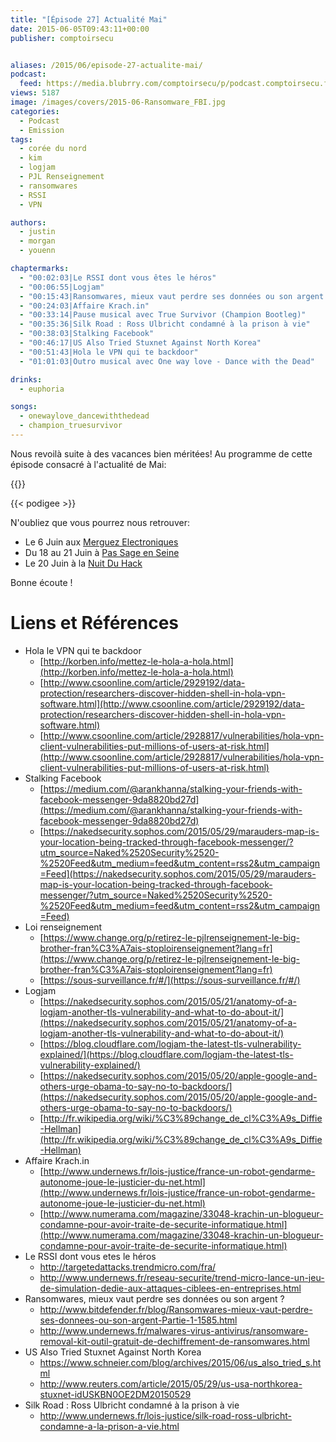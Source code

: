```yaml
---
title: "[Épisode 27] Actualité Mai"
date: 2015-06-05T09:43:11+00:00
publisher: comptoirsecu


aliases: /2015/06/episode-27-actualite-mai/
podcast:
  feed: https://media.blubrry.com/comptoirsecu/p/podcast.comptoirsecu.fr/CSEC.EP27.2015-06-05.ACTU_MAI.mp3
views: 5187
image: /images/covers/2015-06-Ransomware_FBI.jpg
categories:
  - Podcast
  - Emission
tags:
  - corée du nord
  - kim
  - logjam
  - PJL Renseignement
  - ransomwares
  - RSSI
  - VPN

authors:
  - justin
  - morgan
  - youenn

chaptermarks:
  - "00:02:03|Le RSSI dont vous êtes le héros"
  - "00:06:55|Logjam"
  - "00:15:43|Ransomwares, mieux vaut perdre ses données ou son argent ?"
  - "00:24:03|Affaire Krach.in"
  - "00:33:14|Pause musical avec True Survivor (Champion Bootleg)"
  - "00:35:36|Silk Road : Ross Ulbricht condamné à la prison à vie"
  - "00:38:03|Stalking Facebook"
  - "00:46:17|US Also Tried Stuxnet Against North Korea"
  - "00:51:43|Hola le VPN qui te backdoor"
  - "01:01:03|Outro musical avec One way love - Dance with the Dead"

drinks:
  - euphoria

songs:
  - onewaylove_dancewiththedead
  - champion_truesurvivor
---
```



Nous revoilà suite à des vacances bien méritées! Au programme de cette épisode consacré à l'actualité de Mai:


{{<chaptermarks>}}

{{< podigee >}}


N'oubliez que vous pourrez nous retrouver:

  * Le 6 Juin aux [Merguez Electroniques](https://www.facebook.com/events/483261231830107/)
  * Du 18 au 21 Juin à [Pas Sage en Seine](https://www.passageenseine.org/fr/accueil)
  * Le 20 Juin à la [Nuit Du Hack](https://www.nuitduhack.com/fr/)

Bonne écoute !

# Liens et Références

- Hola le VPN qui te backdoor
  - [http://korben.info/mettez-le-hola-a-hola.html](http://korben.info/mettez-le-hola-a-hola.html)
  - [http://www.csoonline.com/article/2929192/data-protection/researchers-discover-hidden-shell-in-hola-vpn-software.html](http://www.csoonline.com/article/2929192/data-protection/researchers-discover-hidden-shell-in-hola-vpn-software.html)
  - [http://www.csoonline.com/article/2928817/vulnerabilities/hola-vpn-client-vulnerabilities-put-millions-of-users-at-risk.html](http://www.csoonline.com/article/2928817/vulnerabilities/hola-vpn-client-vulnerabilities-put-millions-of-users-at-risk.html)
- Stalking Facebook
  - [https://medium.com/@arankhanna/stalking-your-friends-with-facebook-messenger-9da8820bd27d](https://medium.com/@arankhanna/stalking-your-friends-with-facebook-messenger-9da8820bd27d)
  - [https://nakedsecurity.sophos.com/2015/05/29/marauders-map-is-your-location-being-tracked-through-facebook-messenger/?utm_source=Naked%2520Security%2520-%2520Feed&utm_medium=feed&utm_content=rss2&utm_campaign=Feed](https://nakedsecurity.sophos.com/2015/05/29/marauders-map-is-your-location-being-tracked-through-facebook-messenger/?utm_source=Naked%2520Security%2520-%2520Feed&utm_medium=feed&utm_content=rss2&utm_campaign=Feed)
- Loi renseignement
  - [https://www.change.org/p/retirez-le-pjlrenseignement-le-big-brother-fran%C3%A7ais-stoploirenseignement?lang=fr](https://www.change.org/p/retirez-le-pjlrenseignement-le-big-brother-fran%C3%A7ais-stoploirenseignement?lang=fr)
  - [https://sous-surveillance.fr/#/](https://sous-surveillance.fr/#/)
- Logjam
  - [https://nakedsecurity.sophos.com/2015/05/21/anatomy-of-a-logjam-another-tls-vulnerability-and-what-to-do-about-it/](https://nakedsecurity.sophos.com/2015/05/21/anatomy-of-a-logjam-another-tls-vulnerability-and-what-to-do-about-it/)
  - [https://blog.cloudflare.com/logjam-the-latest-tls-vulnerability-explained/](https://blog.cloudflare.com/logjam-the-latest-tls-vulnerability-explained/)
  - [https://nakedsecurity.sophos.com/2015/05/20/apple-google-and-others-urge-obama-to-say-no-to-backdoors/](https://nakedsecurity.sophos.com/2015/05/20/apple-google-and-others-urge-obama-to-say-no-to-backdoors/)
  - [http://fr.wikipedia.org/wiki/%C3%89change_de_cl%C3%A9s_Diffie-Hellman](http://fr.wikipedia.org/wiki/%C3%89change_de_cl%C3%A9s_Diffie-Hellman)
- Affaire Krach.in
  - [http://www.undernews.fr/lois-justice/france-un-robot-gendarme-autonome-joue-le-justicier-du-net.html](http://www.undernews.fr/lois-justice/france-un-robot-gendarme-autonome-joue-le-justicier-du-net.html)
  - [http://www.numerama.com/magazine/33048-krachin-un-blogueur-condamne-pour-avoir-traite-de-securite-informatique.html](http://www.numerama.com/magazine/33048-krachin-un-blogueur-condamne-pour-avoir-traite-de-securite-informatique.html)
- Le RSSI dont vous etes le héros
  - <http://targetedattacks.trendmicro.com/fra/>
  - <http://www.undernews.fr/reseau-securite/trend-micro-lance-un-jeu-de-simulation-dedie-aux-attaques-ciblees-en-entreprises.html>
- Ransomwares, mieux vaut perdre ses données ou son argent ?
  - <http://www.bitdefender.fr/blog/Ransomwares-mieux-vaut-perdre-ses-donnees-ou-son-argent-Partie-1-1585.html>
  - <http://www.undernews.fr/malwares-virus-antivirus/ransomware-removal-kit-outil-gratuit-de-dechiffrement-de-ransomwares.html>
- US Also Tried Stuxnet Against North Korea
  - <https://www.schneier.com/blog/archives/2015/06/us_also_tried_s.html>
  - <http://www.reuters.com/article/2015/05/29/us-usa-northkorea-stuxnet-idUSKBN0OE2DM20150529>
- Silk Road : Ross Ulbricht condamné à la prison à vie
  - <http://www.undernews.fr/lois-justice/silk-road-ross-ulbricht-condamne-a-la-prison-a-vie.html>
